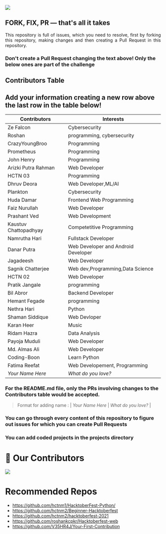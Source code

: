 ![](https://hacktoberfest.digitalocean.com/_nuxt/img/logo-hacktoberfest-full.f42e3b1.svg)

## FORK, FIX, PR — that's all it takes

<p align="justify">This repository is full of issues, which you need to resolve, first by forking this repository, making changes and then creating a Pull Request in this repository. </p>

### Don't create a Pull Request changing the text above! Only the below ones are part of the challenge

## Contributors Table

## Add your information creating a new row above the last row in the table below!

| Contributors                                           | Interests                |
| ------------------------------------------------------ | ------------------------ |
| Ze Falcon                                              | Cybersecurity            |
| Roshan                                                 |programming, cybersecurity|
| CrazyYoungBroo                                         |Programming               |
| Prometheus                                             |Programming               |
| John Henry                                             |Programming               |
| Arizki Putra Rahman                                    |Web Developer             |
| HCTN 03                                                |Programming               |
| Dhruv Deora                                            | Web Developer,ML/AI      |
| Plankton                                               | Cybersecurity            |
| Huda Damar                                             | Frontend Web Programming |
| Faiz Nurullah                                          | Web Developer            |
| Prashant Ved                                           | Web Development          |
| Kaustuv Chattopadhyay                                  | Competetitive Programming|
| Namrutha Hari                                          | Fullstack Developer      |
| Danar Putra                                 | Web Developer and Android Developer |
| Jagadeesh                                              | Web Developer            |
| Sagnik Chatterjee                               | Web dev,Programming,Data Science|
| HCTN 02                                                | Web Developer            |
| Pratik Jangale                                         | programming              |
| Bil Abror                                              | Backend Developer        |
| Hemant Fegade                                          | programming              |
| Nethra Hari                                            | Python                   |
| Shaman Siddique                                        | Web Devloper             |
| Karan Heer                                             | Music                    |
| Ridam Hazra                                            | Data Analysis            |    
| Payoja Muduli                                          | Web Developer            |
| Md. Almas Ali                                          | Web Developer            |
| Coding-Boon                                            | Learn Python             |
|Fatima Reefat                                           |Web Developement, Programming     |
| _Your Name Here_                                       | _What do you love?_      |

 

### For the README.md file, only the PRs involving changes to the Contributors table would be accepted.

> Format for adding name : | _Your Name Here_ | _What do you love?_ |

### You can go through every content of this repository to figure out issues for which you can create Pull Requests

### You can add coded projects in the projects directory

# :handshake: Our Contributors

<a href="https://github.com/hctnm1/HacktoberFest-2021/graphs/contributors">
  <img src="https://contrib.rocks/image?repo=hctnm1/HacktoberFest-2021" />
</a>

# Recommended Repos

- <https://github.com/hctnm1/HacktoberFest-Python/>
- <https://github.com/hctnm2/Beginner-Hacktoberfest>
- <https://github.com/hctnm2/hacktoberfest-2021>
- <https://github.com/roshankcpkr/Hacktoberfest-web>
- <https://github.com/V35HR4J/Your-First-Contribution>
